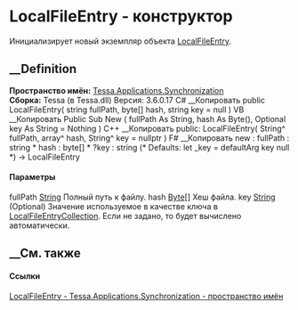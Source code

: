 # LocalFileEntry - конструктор
Инициализирует новый экземпляр объекта
[LocalFileEntry](T_Tessa_Applications_Synchronization_LocalFileEntry.htm).
## __Definition
 **Пространство имён:**
[Tessa.Applications.Synchronization](N_Tessa_Applications_Synchronization.htm)  
 **Сборка:** Tessa (в Tessa.dll) Версия: 3.6.0.17
C# __Копировать
     public LocalFileEntry(
    	string fullPath,
    	byte[] hash,
    	string key = null
    )
VB __Копировать
     Public Sub New ( 
    	fullPath As String,
    	hash As Byte(),
    	Optional key As String = Nothing
    )
C++ __Копировать
     public:
    LocalFileEntry(
    	String^ fullPath, 
    	array<unsigned char>^ hash, 
    	String^ key = nullptr
    )
F# __Копировать
     new : 
            fullPath : string * 
            hash : byte[] * 
            ?key : string 
    (* Defaults:
            let _key = defaultArg key null
    *)
    -> LocalFileEntry
#### Параметры
fullPath [String](https://learn.microsoft.com/dotnet/api/system.string)
    Полный путь к файлу.
hash [Byte](https://learn.microsoft.com/dotnet/api/system.byte)[]
    Хеш файла.
key [String](https://learn.microsoft.com/dotnet/api/system.string) (Optional)
    Значение используемое в качестве ключа в [LocalFileEntryCollection](T_Tessa_Applications_Synchronization_LocalFileEntryCollection.htm). Если не задано, то будет вычислено автоматически.
##  __См. также
#### Ссылки
[LocalFileEntry - ](T_Tessa_Applications_Synchronization_LocalFileEntry.htm)
[Tessa.Applications.Synchronization - пространство
имён](N_Tessa_Applications_Synchronization.htm)
